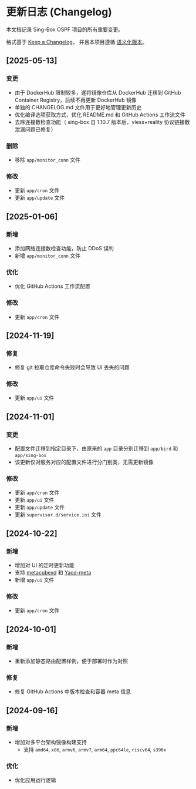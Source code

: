 # 更新日志 (Changelog)

本文档记录 Sing-Box OSPF 项目的所有重要变更。

格式基于 [Keep a Changelog](https://keepachangelog.com/zh-CN/1.0.0/)，
并且本项目遵循 [语义化版本](https://semver.org/lang/zh-CN/)。


## [2025-05-13]

### 变更
- 由于 DockerHub 限制较多，遂将镜像仓库从 DockerHub 迁移到 GitHub Container Registry，后续不再更新 DockerHub 镜像
- 单独的 CHANGELOG.md 文件用于更好地管理更新历史
- 优化编译选项获取方式、优化 README.md 和 GitHub Actions 工作流文件
- 去除连接数检查功能（ sing-box 自 1.10.7 版本后，vless+reality 协议链接数泄漏问题已修复）

### 删除
- 移除 `app/monitor_conn` 文件

### 修改
- 更新 `app/cron` 文件
- 更新 `app/update` 文件

## [2025-01-06]

### 新增
- 添加网络连接数检查功能，防止 DDoS 误判
- 新增 `app/monitor_conn` 文件

### 优化
- 优化 GitHub Actions 工作流配置

### 修改
- 更新 `app/cron` 文件

## [2024-11-19]

### 修复
- 修复 git 拉取仓库命令失败时会导致 UI 丢失的问题

### 修改
- 更新 `app/ui` 文件

## [2024-11-01]

### 变更
- 配置文件迁移到指定目录下，由原来的 `app` 目录分别迁移到 `app/bird` 和 `app/sing-box`
- 该更新仅对服务对应的配置文件进行分门别类，无需更新镜像

### 修改
- 更新 `app/cron` 文件
- 更新 `app/ui` 文件
- 更新 `app/update` 文件
- 更新 `supervisor.d/service.ini` 文件

## [2024-10-22]

### 新增
- 增加对 UI 的定时更新功能
- 支持 [metacubexd](https://github.com/MetaCubeX/metacubexd) 和 [Yacd-meta](https://github.com/MetaCubeX/Yacd-meta)
- 新增 `app/ui` 文件

### 修改
- 更新 `app/cron` 文件

## [2024-10-01]

### 新增
- 重新添加静态路由配置样例，便于部署时作为对照

### 修复
- 修复 GitHub Actions 中版本检查和容器 meta 信息

## [2024-09-16]

### 新增
- 增加对多平台架构镜像构建支持
  - 支持 `amd64`, `x86`, `armv6`, `armv7`, `arm64`, `ppc64le`, `riscv64`, `s390x`

### 优化
- 优化应用运行逻辑
